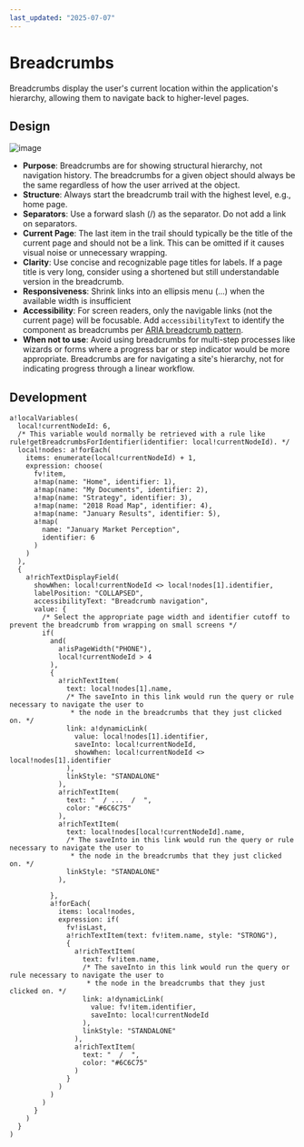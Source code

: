 ```yaml
---
last_updated: "2025-07-07"
---
```


# Breadcrumbs

Breadcrumbs display the user's current location within the application's hierarchy, allowing them to navigate back to higher-level pages.


## Design

![image](https://github.com/user-attachments/assets/a0994d9f-14a0-4b19-aa3f-891407c870cd)

* **Purpose**: Breadcrumbs are for showing structural hierarchy, not navigation history. The breadcrumbs for a given object should always be the same regardless of how the user arrived at the object.
* **Structure**: Always start the breadcrumb trail with the highest level, e.g., home page.
* **Separators**: Use a forward slash (/) as the separator. Do not add a link on separators.
* **Current Page**: The last item in the trail should typically be the title of the current page and should not be a link. This can be omitted if it causes visual noise or unnecessary wrapping.
* **Clarity**: Use concise and recognizable page titles for labels. If a page title is very long, consider using a shortened but still understandable version in the breadcrumb.
* **Responsiveness**: Shrink links into an ellipsis menu (...) when the available width is insufficient
* **Accessibility**: For screen readers, only the navigable links (not the current page) will be focusable. Add `accessibilityText` to identify the component as breadcrumbs per [ARIA breadcrumb pattern](https://www.w3.org/WAI/ARIA/apg/patterns/breadcrumb/examples/breadcrumb/).
* **When not to use**: Avoid using breadcrumbs for multi-step processes like wizards or forms where a progress bar or step indicator would be more appropriate. Breadcrumbs are for navigating a site's hierarchy, not for indicating progress through a linear workflow.

## Development

```
a!localVariables(
  local!currentNodeId: 6,
  /* This variable would normally be retrieved with a rule like rule!getBreadcrumbsForIdentifier(identifier: local!currentNodeId). */
  local!nodes: a!forEach(
    items: enumerate(local!currentNodeId) + 1,
    expression: choose(
      fv!item,
      a!map(name: "Home", identifier: 1),
      a!map(name: "My Documents", identifier: 2),
      a!map(name: "Strategy", identifier: 3),
      a!map(name: "2018 Road Map", identifier: 4),
      a!map(name: "January Results", identifier: 5),
      a!map(
        name: "January Market Perception",
        identifier: 6
      )
    )
  ),
  {
    a!richTextDisplayField(
      showWhen: local!currentNodeId <> local!nodes[1].identifier,
      labelPosition: "COLLAPSED",
      accessibilityText: "Breadcrumb navigation",
      value: {
        /* Select the appropriate page width and identifier cutoff to prevent the breadcrumb from wrapping on small screens */
        if(
          and(
            a!isPageWidth("PHONE"),
            local!currentNodeId > 4
          ),
          {
            a!richTextItem(
              text: local!nodes[1].name,
              /* The saveInto in this link would run the query or rule necessary to navigate the user to
               * the node in the breadcrumbs that they just clicked on. */
              link: a!dynamicLink(
                value: local!nodes[1].identifier,
                saveInto: local!currentNodeId,
                showWhen: local!currentNodeId <> local!nodes[1].identifier
              ),
              linkStyle: "STANDALONE"
            ),
            a!richTextItem(
              text: "  / ...  /  ",
              color: "#6C6C75"
            ),
            a!richTextItem(
              text: local!nodes[local!currentNodeId].name,
              /* The saveInto in this link would run the query or rule necessary to navigate the user to
               * the node in the breadcrumbs that they just clicked on. */
              linkStyle: "STANDALONE"
            ),

          },
          a!forEach(
            items: local!nodes,
            expression: if(
              fv!isLast,
              a!richTextItem(text: fv!item.name, style: "STRONG"),
              {
                a!richTextItem(
                  text: fv!item.name,
                  /* The saveInto in this link would run the query or rule necessary to navigate the user to
                   * the node in the breadcrumbs that they just clicked on. */
                  link: a!dynamicLink(
                    value: fv!item.identifier,
                    saveInto: local!currentNodeId
                  ),
                  linkStyle: "STANDALONE"
                ),
                a!richTextItem(
                  text: "  /  ",
                  color: "#6C6C75"
                )
              }
            )
          )
        )
      }
    )
  }
)
```